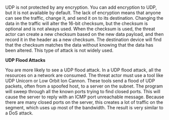 UDP is not protected by any encryption. You can add encryption to UDP, but it is not available by default. The lack of encryption means that anyone can see the traffic, change it, and send it on to its destination. Changing the data in the traffic will alter the 16-bit checksum, but the checksum is optional and is not always used. When the checksum is used, the threat actor can create a new checksum based on the new data payload, and then record it in the header as a new checksum. The destination device will find that the checksum matches the data without knowing that the data has been altered. This type of attack is not widely used.

**UDP Flood Attacks**

You are more likely to see a UDP flood attack. In a UDP flood attack, all the resources on a network are consumed. The threat actor must use a tool like UDP Unicorn or Low Orbit Ion Cannon. These tools send a flood of UDP packets, often from a spoofed host, to a server on the subnet. The program will sweep through all the known ports trying to find closed ports. This will cause the server to reply with an ICMP port unreachable message. Because there are many closed ports on the server, this creates a lot of traffic on the segment, which uses up most of the bandwidth. The result is very similar to a DoS attack.